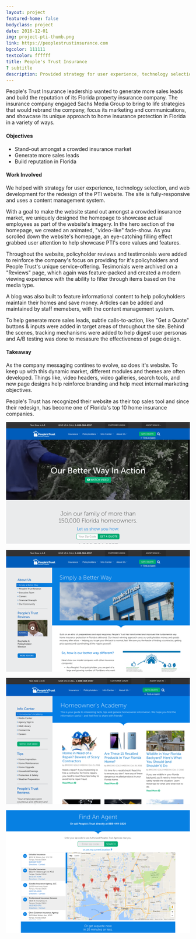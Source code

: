 ```yaml
---
layout: project
featured-home: false
bodyclass: project
date: 2016-12-01
img: project-pti-thumb.png
link: https://peoplestrustinsurance.com
bgcolor: 111111
textcolor: ffffff
title: People's Trust Insurance
? subtitle
description: Provided strategy for user experience, technology selection, and web development for a comprehensive website redesign
---
```


People's Trust Insurance leadership wanted to generate more sales leads and build the reputation of its Florida property insurance company. The insurance company engaged Sachs Media Group to bring to life strategies that would rebrand the company, focus its marketing and communications, and showcase its unique approach to home insurance protection in Florida in a variety of ways.

#### Objectives

- Stand-out amongst a crowded insurance market
- Generate more sales leads
- Build reputation in Florida

#### Work Involved

We helped with strategy for user experience, technology selection, and web development for the redesign of the PTI website. The site is fully-responsive and uses a content management system.

With a goal to make the website stand out amongst a crowded insurance market, we uniquely designed the homepage to showcase actual employees as part of the website's imagery. In the hero section of the homepage, we created an animated, "video-like" fade-show. As you scrolled down the website's homepage, an eye-catching filling effect grabbed user attention to help showcase PTI's core values and features.

Throughout the website, policyholder reviews and testimonials were added to reinforce the company's focus on providing for it's policyholders and People Trust's unique service-offering. Tesimonials were archived on a "Reviews" page, which again was feature-packed and created a modern viewing experience with the ability to filter through items based on the media type.

A blog was also built to feature informational content to help policyholders maintain their homes and save money. Articles can be added and maintained by staff memebers, with the content management system.

To help generate more sales leads, subtle calls-to-action, like "Get a Quote" buttons & inputs were added in target areas of throughout the site. Behind the scenes, tracking mechanisms were added to help digest user personas and A/B testing was done to mesasure the effectiveness of page design.

#### Takeaway

As the company messaging contines to evolve, so does it's website. To keep up with this dynamic market, different modules and themes are often developed. Things like, video headers, video galleries, search tools, and new page designs help reinforce branding and help meet internal marketing objectives.

People's Trust has recognized their website as their top sales tool and since their redesign, has become one of Florida's top 10 home insurance companies.

![pti homepage image](/assets/images/project-pti-home.png)

![pti about image](/assets/images/project-pti-about.png)

![pti blog image](/assets/images/project-pti-blog.png)

![pti find an agent image](/assets/images/project-ptirepairs-agent.png)
